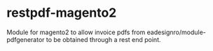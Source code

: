 # restpdf-magento2
Module for magento2 to allow invoice pdfs from eadesignro/module-pdfgenerator to be obtained through a rest end point.
